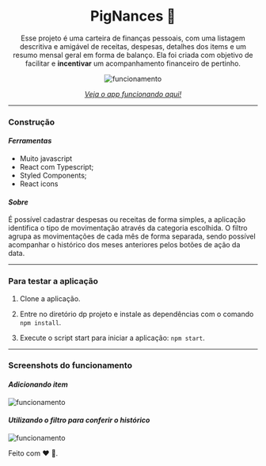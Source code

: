<div align="center">

# PigNances 🐷

Esse projeto é uma carteira de finanças pessoais, com uma listagem descritiva e amigável de receitas, despesas, detalhes dos items e um resumo mensal geral em forma de balanço. Ela foi criada com objetivo de facilitar e **incentivar** um acompanhamento financeiro de pertinho.

![funcionamento](https://raw.githubusercontent.com/felipelouzeiro/felinance---reactJS/master/src/shared/images/screenshot.png?token=GHSAT0AAAAAABSOAYDTLSPAZVQ7UEBFNX6GYYG77WA)

_[Veja o app funcionando aqui!](http://felinance-react-js.vercel.app/)_

</div>

---

### Construção

#### _Ferramentas_

- Muito javascript
- React com Typescript;
- Styled Components;
- React icons

#### _Sobre_

É possível cadastrar despesas ou receitas de forma simples, a aplicação identifica o tipo de movimentação através da categoria escolhida. O filtro agrupa as movimentações de cada mês de forma separada, sendo possível acompanhar o histórico dos meses anteriores pelos botões de ação da data.

---

### Para testar a aplicação

1. Clone a aplicação.

2. Entre no diretório dp projeto e instale as dependências com o comando `npm install`.

3. Execute o script start para iniciar a aplicação: `npm start`.

---

### Screenshots do funcionamento

#### _Adicionando item_

![funcionamento](https://raw.githubusercontent.com/felipelouzeiro/felinance---reactJS/master/src/shared/images/adi%C3%A7%C3%A3o-items.gif?token=GHSAT0AAAAAABSOAYDSNWDIBZMDOLBRFBM2YYHAAVA)

#### _Utilizando o filtro para conferir o histórico_

![funcionamento](https://raw.githubusercontent.com/felipelouzeiro/felinance---reactJS/master/src/shared/images/filtro-data.gif?token=GHSAT0AAAAAABSOAYDTIMIZMDB3BEKB7BDUYYHABFA)

Feito com :heart: 🐷.
